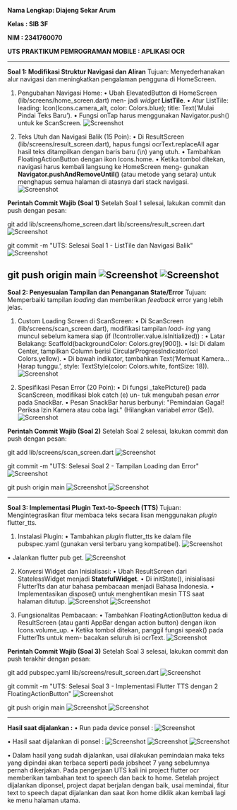 **Nama Lengkap: Diajeng Sekar Arum**

**Kelas : SIB 3F**

**NIM : 2341760070**

**UTS PRAKTIKUM PEMROGRAMAN MOBILE : APLIKASI OCR**

---------------------------------------------------------------

**Soal 1:	Modifikasi Struktur Navigasi dan Aliran**
Tujuan: Menyederhanakan alur navigasi dan meningkatkan pengalaman pengguna di
HomeScreen.

1.	Pengubahan Navigasi Home:
•	Ubah ElevatedButton di HomeScreen (lib/screens/home_screen.dart) men- jadi *widget* **ListTile**.
•	Atur ListTile: leading: Icon(Icons.camera_alt, color:	Colors.blue); title: Text(’Mulai Pindai Teks Baru’).
•	Fungsi onTap harus menggunakan Navigator.push() untuk ke ScanScreen.
![Screenshot](images/soal1.1.png)


2.	Teks Utuh dan Navigasi Balik (15 Poin):
•	Di ResultScreen (lib/screens/result_screen.dart), hapus fungsi ocrText.replaceAll
agar hasil teks ditampilkan dengan baris baru (\n) yang utuh.
•	Tambahkan FloatingActionButton dengan ikon Icons.home.
•	Ketika tombol ditekan, navigasi harus kembali langsung ke HomeScreen meng- gunakan **Navigator.pushAndRemoveUntil()** (atau metode yang setara) untuk menghapus semua halaman di atasnya dari stack navigasi.
![Screenshot](images/soal1.2.png)


**Perintah Commit Wajib (Soal 1)**
Setelah Soal 1 selesai, lakukan commit dan push dengan pesan:

git add lib/screens/home_screen.dart lib/screens/result_screen.dart 
![Screenshot](images/perintah1.1.png)

git commit -m "UTS: Selesai Soal 1 - ListTile dan Navigasi Balik" 
![Screenshot](images/perintah1.2.png)

git push origin main
![Screenshot](images/perintah1.3.1.png)
![Screenshot](images/perintah1.3.2.png)
---------------------------------------------------------------

**Soal 2: Penyesuaian Tampilan dan Penanganan State/Error**
Tujuan: Memperbaiki tampilan *loading* dan memberikan *feedback* error yang lebih jelas.

1.	Custom Loading Screen di ScanScreen:
•	Di ScanScreen (lib/screens/scan_screen.dart), modifikasi tampilan *load- ing* yang muncul sebelum kamera siap (if (!controller.value.isInitialized)) :
•	Latar Belakang:	Scaffold(backgroundColor:	Colors.grey[900]).
•	Isi:	Di dalam Center, tampilkan Column berisi CircularProgressIndicator(col Colors.yellow).
•	Di bawah indikator, tambahkan Text(’Memuat Kamera...	Harap tunggu.’, style:	TextStyle(color:	Colors.white, fontSize:	18)).
![Screenshot](images/soal2.1.png)

2.	Spesifikasi Pesan Error (20 Poin):
•	Di fungsi _takePicture() pada ScanScreen, modifikasi blok catch (e) un- tuk mengubah pesan *error* pada SnackBar.
•	Pesan SnackBar harus berbunyi: "Pemindaian Gagal! Periksa Izin Kamera atau coba lagi." (Hilangkan variabel *error* ($e)).
![Screenshot](images/soal2.2.png)

**Perintah Commit Wajib (Soal 2)**
Setelah Soal 2 selesai, lakukan commit dan push dengan pesan:

git add lib/screens/scan_screen.dart 
![Screenshot](images/perintah2.1.png)

git commit -m "UTS: Selesai Soal 2 - Tampilan Loading dan Error"
![Screenshot](images/perintah2.2.png)

git push origin main
![Screenshot](images/perintah3.3.png)
![Screenshot](images/perintah3.3.1.png)

---------------------------------------------------------------

**Soal 3: Implementasi Plugin Text-to-Speech (TTS)**
Tujuan:  Mengintegrasikan fitur membaca teks secara lisan menggunakan *plugin* flutter_tts.

1.	Instalasi Plugin:
•	Tambahkan *plugin* flutter_tts ke dalam file pubspec.yaml (gunakan versi terbaru yang kompatibel).
![Screenshot](images/soal3.1.png)

•	Jalankan flutter pub get.
![Screenshot](images/soal3.1.1.png)

2.	Konversi Widget dan Inisialisasi:
•	Ubah ResultScreen dari StatelessWidget menjadi **StatefulWidget**.
•	Di initState(), inisialisasi FlutterTts dan atur bahasa pembacaan menjadi Bahasa Indonesia.
•	Implementasikan dispose() untuk menghentikan mesin TTS saat halaman ditutup.
![Screenshot](images/soal3.2.png)
![Screenshot](images/soal3.2.2.png)

3.	Fungsionalitas Pembacaan:
•	Tambahkan FloatingActionButton kedua di ResultScreen (atau ganti AppBar
dengan action button) dengan ikon Icons.volume_up.
•	Ketika tombol ditekan, panggil fungsi speak() pada FlutterTts untuk mem- bacakan seluruh isi ocrText.
![Screenshot](images/soal3.3.png)

**Perintah Commit Wajib (Soal 3)**
Setelah Soal 3 selesai, lakukan commit dan push terakhir dengan pesan:

git add pubspec.yaml lib/screens/result_screen.dart
![Screenshot](images/perintah3.1.png)

git commit -m "UTS: Selesai Soal 3 - Implementasi Flutter TTS dengan 2 FloatingActionButton"
![Screenshot](images/perintah3.2.png)

git push origin main
![Screenshot](images/perintah3.3.png)
![Screenshot](images/perintah3.3.1.png)

---------------------------------------------------------------

**Hasil saat dijalankan :**
•	Run pada device ponsel :
![Screenshot](images/hasil1.png)

•   Hasil saat dijalankan di ponsel :
![Screenshot](images/hasil2.png)
![Screenshot](images/hasil3.png)
![Screenshot](images/hasil4.png)

•	Dalam hasil yang sudah dijalankan, usai dilakukan pemindaian maka teks yang dipindai akan terbaca seperti pada jobsheet 7 yang sebelumnya pernah dikerjakan. Pada pengerjaan UTS kali ini project flutter ocr memberikan tambahan text to speech dan back to home. Setelah project dijalankan diponsel, project dapat berjalan dengan baik, usai memindai, fitur text to speech dapat dijalankan dan saat ikon home diklik akan kembali lagi ke menu halaman utama. 


